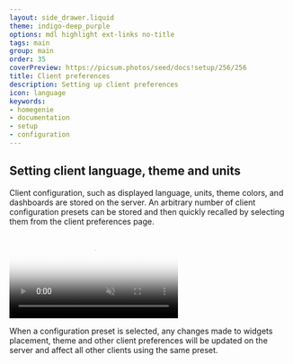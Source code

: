```yaml
---
layout: side_drawer.liquid
theme: indigo-deep_purple
options: mdl highlight ext-links no-title
tags: main
group: main
order: 35
coverPreview: https://picsum.photos/seed/docs!setup/256/256
title: Client preferences
description: Setting up client preferences
icon: language
keywords:
- homegenie
- documentation
- setup
- configuration
---
```


## Setting client language, theme and units

Client configuration, such as displayed language, units, theme colors,
and dashboards are stored on the server.
An arbitrary number of client configuration presets can be stored and
then quickly recalled by selecting them from the client preferences page.


<div class="media-container">

  <video id="video1" src="images/homegenie_client_ui_preferences.m4v"
       controls muted
       poster="images/homegenie_client_ui_preferences.png"
       style="max-width:100%;"></video>

</div>
<script type="text/javascript">
const video= document.getElementById('video1');       
video.addEventListener('ended',function(){
    video.load();     
},false);
</script>


When a configuration preset is selected, any changes made to widgets
placement, theme and other client preferences will be updated on the server
and affect all other clients using the same preset.
